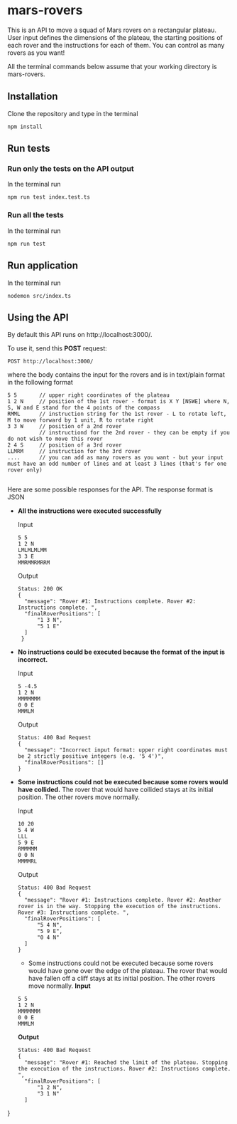 # mars-rovers
This is an API to move a squad of Mars rovers on a rectangular plateau. User input defines the dimensions of the plateau, the starting positions of each rover and the instructions for each of them. You can control as many rovers as you want!

All the terminal commands below assume that your working directory is mars-rovers. 
## Installation 

Clone the repository and type in the terminal 
```
npm install
```
## Run tests

### Run only the tests on the API output
In the terminal run
```
npm run test index.test.ts  
```

### Run all the tests
In the terminal run
```
npm run test
```

## Run application
In the terminal run
```
nodemon src/index.ts
```

## Using the API
By default this API runs on http://localhost:3000/. 

To use it, send this **POST** request:
```
POST http://localhost:3000/
```

where the body contains the input for the rovers and is in text/plain format in the following format 

```
5 5       // upper right coordinates of the plateau
1 2 N     // position of the 1st rover - format is X Y [NSWE] where N, S, W and E stand for the 4 points of the compass
RMML      // instruction string for the 1st rover - L to rotate left, M to move forward by 1 unit, R to rotate right
3 3 W     // position of a 2nd rover
          // instructiond for the 2nd rover - they can be empty if you do not wish to move this rover
2 4 S     // position of a 3rd rover
LLMRM     // instruction for the 3rd rover
....      // you can add as many rovers as you want - but your input must have an odd number of lines and at least 3 lines (that's for one rover only) 
 
```

Here are some possible responses for the API. The response format is JSON

* **All the instructions were executed successfully**

  Input
  ```
  5 5
  1 2 N
  LMLMLMLMM
  3 3 E
  MMRMMRMRRM
  ```
  
  Output
  ```
  Status: 200 OK
  {
    "message": "Rover #1: Instructions complete. Rover #2: Instructions complete. ",
    "finalRoverPositions": [
        "1 3 N",
        "5 1 E"
    ]
   }
  ```
* **No instructions could be executed because the format of the input is incorrect.**
   
  Input
  ```
  5 -4.5
  1 2 N          
  MMMMMMM          
  0 0 E
  MMMLM        
  ```

  Output
  ```
  Status: 400 Bad Request
  {
    "message": "Incorrect input format: upper right coordinates must be 2 strictly positive integers (e.g. '5 4')",
    "finalRoverPositions": []
  } 
  ```
  
* **Some instructions could not be executed because some rovers would have collided.**
  The rover that would have collided stays at its initial position. The other rovers move normally. 

  Input
  ```
  10 20
  5 4 W   
  LLL
  5 9 E
  RMMMMM
  0 0 N
  MMMMRL
  ```

  Output
  ```
  Status: 400 Bad Request
  {
    "message": "Rover #1: Instructions complete. Rover #2: Another rover is in the way. Stopping the execution of the instructions. Rover #3: Instructions complete. ",
    "finalRoverPositions": [
        "5 4 N",
        "5 9 E",
        "0 4 N"
    ]
  }   
  ```
  * Some instructions could not be executed because some rovers would have gone over the edge of the plateau. The rover that would have fallen off a cliff stays at its initial position. The other rovers move normally.
  **Input**
  ```
  5 5
  1 2 N
  MMMMMMM
  0 0 E
  MMMLM
  ```
  **Output**
  ```
  Status: 400 Bad Request
  {
    "message": "Rover #1: Reached the limit of the plateau. Stopping the execution of the instructions. Rover #2: Instructions complete. ",
    "finalRoverPositions": [
        "1 2 N",
        "3 1 N"
    ]
}   
  ```

  
